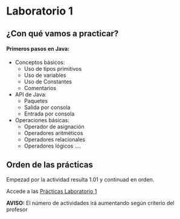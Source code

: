 # Laboratorio 1
## ¿Con qué vamos a practicar?
#### Primeros pasos en Java:
- Conceptos básicos:
  - Uso de tipos primitivos
  - Uso de variables
  - Uso de Constantes
  - Comentarios
- API de Java:
  - Paquetes
  - Salida por consola
  - Entrada por consola
- Operaciones básicas:
  - Operador de asignación
  - Operadores aritméticos
  - Operadores relacionales
  - Operadores lógicos
....

## Orden de las prácticas
Empezad por la actividad resulta 1.01 y continuad en orden.

Accede a las [Prácticas Laboratorio 1](https://github.com/profeMelola/Programacion/tree/main/Lab1)


**AVISO:** El número de actividades irá aumentando según criterio del profesor


